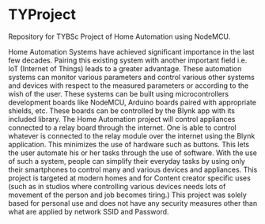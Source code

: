 # TYProject
Repository for TYBSc Project of Home Automation using NodeMCU.

Home Automation Systems have achieved significant
importance in the last few decades. Pairing this existing system with
another important field i.e. IoT (Internet of Things) leads to a greater
advantage. These automation systems can monitor various parameters
and control various other systems and devices with respect to the
measured parameters or according to the wish of the user. These
systems can be built using microcontrollers development boards like
NodeMCU, Arduino boards paired with appropriate shields, etc.
These boards can be controlled by the Blynk app with its included
library.
The Home Automation project will control appliances connected to a relay
board through the internet. One is able to control whatever is connected to
the relay module over the internet using the Blynk application. This
minimizes the use of hardware such as buttons. This lets the user automate
his or her tasks through the use of software.
With the use of such a system, people can simplify their everyday tasks by
using only their smartphones to control many and various devices and
appliances. This project is targeted at modern homes and for Content creator
specific uses (such as in studios where controlling various devices needs
lots of movement of the person and job becomes tiring.)
This project was solely based for personal use and does not have any 
security measures other than what are applied by network SSID and Password.
